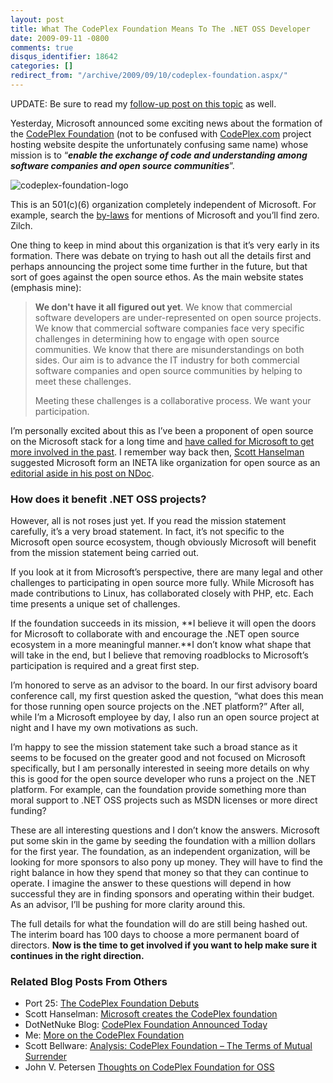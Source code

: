 ```yaml
---
layout: post
title: What The CodePlex Foundation Means To The .NET OSS Developer
date: 2009-09-11 -0800
comments: true
disqus_identifier: 18642
categories: []
redirect_from: "/archive/2009/09/10/codeplex-foundation.aspx/"
---
```


UPDATE: Be sure to read my [follow-up post on this
topic](https://haacked.com/archive/2009/09/13/more-on-the-codeplex-foundation.aspx "More on the CodePlex Foundation")
as well.

Yesterday, Microsoft announced some exciting news about the formation of
the [CodePlex Foundation](http://codeplex.org/ "CodePlex Foundation")
(not to be confused with
[CodePlex.com](http://codeplex.com/ "CodePlex project hosting") project
hosting website despite the unfortunately confusing same name) whose
mission is to “***enable the exchange of code and understanding among
software companies and open source communities***”.

![codeplex-foundation-logo](https://haacked.com/images/haacked_com/WindowsLiveWriter/IsTheCodePlexFoundationAGoodThing_7E7D/codeplex-foundation-logo_3.gif "codeplex-foundation-logo")

This is an 501(c)(6) organization completely independent of Microsoft.
For example, search the
[by-laws](http://codeplex.org/docs/Codeplex_Foundation_Bylaws.pdf "CodePlex Foundation By-Laws")
for mentions of Microsoft and you’ll find zero. Zilch.

One thing to keep in mind about this organization is that it’s very
early in its formation. There was debate on trying to hash out all the
details first and perhaps announcing the project some time further in
the future, but that sort of goes against the open source ethos. As the
main website states (emphasis mine):

> **We don't have it all figured out yet**. We know that commercial
> software developers are under-represented on open source projects. We
> know that commercial software companies face very specific challenges
> in determining how to engage with open source communities. We know
> that there are misunderstandings on both sides. Our aim is to advance
> the IT industry for both commercial software companies and open source
> communities by helping to meet these challenges.
>
> Meeting these challenges is a collaborative process. We want your
> participation.

I’m personally excited about this as I’ve been a proponent of open
source on the Microsoft stack for a long time and [have called for
Microsoft to get more involved in the
past](https://haacked.com/archive/2006/09/16/Should_Microsoft_Financially_Support_Open_Source_Projects.aspx "Should Microsoft Financially Support Open Source Projects").
I remember way back then, [Scott
Hanselman](http://hanselman.com/blog/ "Scott Hanselman") suggested
Microsoft form an INETA like organization for open source as an
[editorial aside in his post on
NDoc](http://www.hanselman.com/blog/SandcastleMicrosoftCTPOfAHelpCHMFileGeneratorOnTheTailsOfTheDeathOfNDoc.aspx "Sandcastle - on the tails of the death of NDoc").

### How does it benefit .NET OSS projects?

However, all is not roses just yet. If you read the mission statement
carefully, it’s a very broad statement. In fact, it’s not specific to
the Microsoft open source ecosystem, though obviously Microsoft will
benefit from the mission statement being carried out.

If you look at it from Microsoft’s perspective, there are many legal and
other challenges to participating in open source more fully. While
Microsoft has made contributions to Linux, has collaborated closely with
PHP, etc. Each time presents a unique set of challenges.

If the foundation succeeds in its mission, **I believe it will open the
doors for Microsoft to collaborate with and encourage the .NET open
source ecosystem in a more meaningful manner.**I don’t know what shape
that will take in the end, but I believe that removing roadblocks to
Microsoft’s participation is required and a great first step.

I’m honored to serve as an advisor to the board. In our first advisory
board conference call, my first question asked the question, “what does
this mean for those running open source projects on the .NET platform?”
After all, while I’m a Microsoft employee by day, I also run an open
source project at night and I have my own motivations as such.

I’m happy to see the mission statement take such a broad stance as it
seems to be focused on the greater good and not focused on Microsoft
specifically, but I am personally interested in seeing more details on
why this is good for the open source developer who runs a project on the
.NET platform. For example, can the foundation provide something more
than moral support to .NET OSS projects such as MSDN licenses or more
direct funding?

These are all interesting questions and I don’t know the answers.
Microsoft put some skin in the game by seeding the foundation with a
million dollars for the first year. The foundation, as an independent
organization, will be looking for more sponsors to also pony up money.
They will have to find the right balance in how they spend that money so
that they can continue to operate. I imagine the answer to these
questions will depend in how successful they are in finding sponsors and
operating within their budget. As an advisor, I’ll be pushing for more
clarity around this.

The full details for what the foundation will do are still being hashed
out. The interim board has 100 days to choose a more permanent board of
directors. **Now is the time to get involved if you want to help make
sure it continues in the right direction.**

### Related Blog Posts From Others

-   Port 25: [The CodePlex Foundation
    Debuts](http://port25.technet.com/archive/2009/09/10/the-codeplex-foundation-debuts.aspx "The CodePlex Foundation Debuts")
-   Scott Hanselman: [Microsoft creates the CodePlex
    foundation](http://www.hanselman.com/blog/MicrosoftCreatesTheCodePlexFoundation.aspx "Microsoft creates the CodePlex foundation")
-   DotNetNuke Blog: [CodePlex Foundation Announced
    Today](http://www.dotnetnuke.com/Community/Blogs/tabid/825/EntryId/2355/CodePlex-Foundation-Announced-Today.aspx "CodePlex Foundation Announced")
-   Me: [More on the CodePlex
    Foundation](https://haacked.com/archive/2009/09/13/more-on-the-codeplex-foundation.aspx "More details on the CodePlex Foundation")
-   Scott Bellware: [Analysis: CodePlex Foundation – The Terms of Mutual
    Surrender](http://blog.scottbellware.com/2009/09/analysis-codeplex-foundation-terms-of.html "Scott Bellware's Analysis")
-   John V. Petersen [Thoughts on CodePlex Foundation for
    OSS](http://johnvpetersen.com/?p=179 "thoughts on codeplex")


